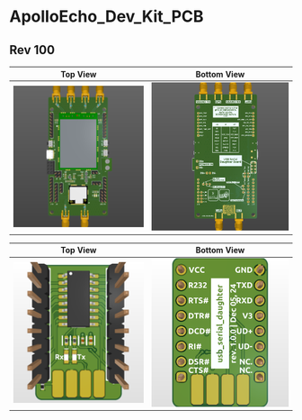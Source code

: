 # ApolloEcho_Dev_Kit_PCB

## Rev 100


|                        Top View                        |                        Bottom View                        |
| :----------------------------------------------------: | :-------------------------------------------------------: |
| ![](./docs/img/rev100/ApolloEcho_Dev_Kit-top_view.png) | ![](./docs/img/rev100/ApolloEcho_Dev_Kit-bottom_view.png) |

|                        Top View                         |                        Bottom View                         |
| :-----------------------------------------------------: | :--------------------------------------------------------: |
| ![](./docs/img/rev100/usb_serial_daughter-top_view.png) | ![](./docs/img/rev100/usb_serial_daughter-bottom_view.png) |
